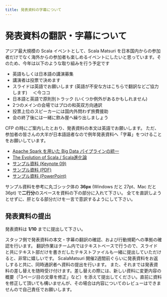 ```yaml
---
title: 発表資料の字幕について
---
```


# 発表資料の翻訳・字幕について

アジア最大規模の Scala イベントとして、Scala Matsuri を日本国内からの参加者だけでなく海外からの参加者も楽しめるイベントにしたいと思っています。そのため、今年は以下のような取り組みを行う予定です

- 英語もしくは日本語の講演募集
- 講演者は投票で決めます
- スライドは英語でお願いします (英語が不安な方はこちらで翻訳などご協力します)　 ＜今ココ
- 日本語と英語で原則別トラック (いくつか例外があるかもしれません)
- 2つのメインの会場ではプロの和英双方向通訳
- 投票上位のスピーカーには国内外問わず旅費援助
- 会の終了後には一緒に飲み屋へ繰り出しましょう

CFP の時にご案内したとおり、発表資料の本文は英語でお願いします。
ただ、参加者の皆さんの大半が日本語話者なので例年発表資料へ「字幕」をつけることをお願いしています。

- [Apache Spark を用いた Big Data パイプラインの統一](http://www.slideshare.net/scalaconfjp/building-a-unified-data-pipline-in-spark)
- [The Evolution of Scala / Scala進化論](http://www.slideshare.net/scalaconfjp/the-evolution-of-scala-scala)
- [サンプル資料 (Keynote 09)](/img/sub-samples/sub-sample.key)
- [サンプル資料 (PDF)](/img/sub-samples/sub-sample.pdf)
- [サンプル資料 (PowerPoint)](/img/sub-samples/sub-sample.pptx)

サンプル資料を参考に丸ゴシック体の **36px** (Windows だと 27pt、Mac だと 36pt) で**二行分**のスペースを資料の下の部分に入れて下さい。
全てを直訳しようとせずに、肝となる部分だけを一言で意訳するようにして下さい。

## 発表資料の提出

発表資料は **1/10** までに提出して下さい。

スタッフ側で発表資料の本文・字幕の翻訳の確認、および行動規範への準拠の確認を行います。
翻訳作業はチーム内ではテキストベースで行うので、スライドと共にテキスト部だけを書きだしたテキストファイルも一緒に提出していただけると、非常に嬉しいです。
ScalaMatsuri 開催2週間前ぐらいに発表資料をお返しすると共に、同時通訳者へ資料の提出を行います。
また、それまでは発表資料の差し替えを随時受け付けます。差し替えの際には、新しい資料に変更内容の概要（「3ページ目の文章を修正」など）を添えて提出してください。直前に資料を修正して頂いても構いませんが、その場合は内容についてのレビューはできませんので自己責任でお願いします。

